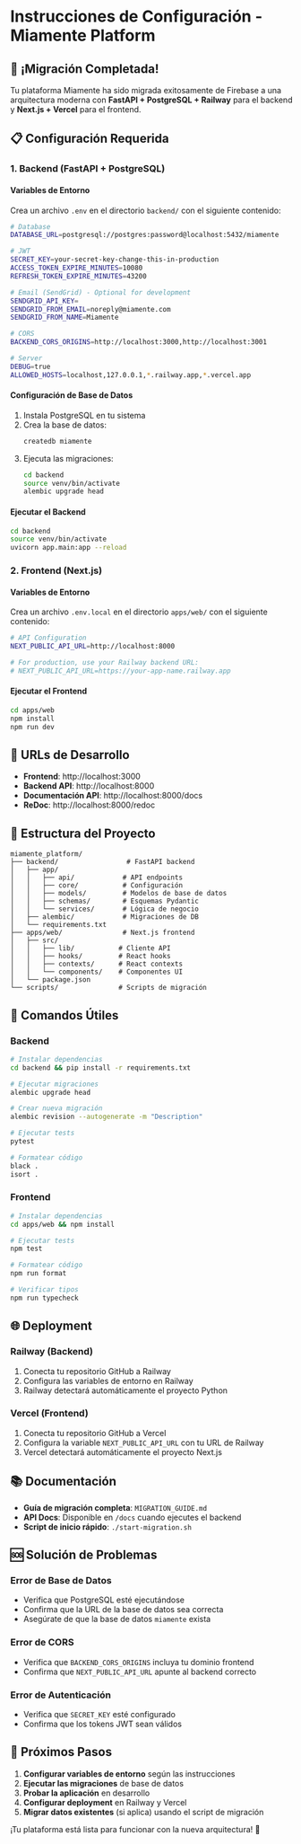 # Instrucciones de Configuración - Miamente Platform

## 🎉 ¡Migración Completada!

Tu plataforma Miamente ha sido migrada exitosamente de Firebase a una arquitectura moderna con **FastAPI + PostgreSQL + Railway** para el backend y **Next.js + Vercel** para el frontend.

## 📋 Configuración Requerida

### 1. Backend (FastAPI + PostgreSQL)

#### Variables de Entorno

Crea un archivo `.env` en el directorio `backend/` con el siguiente contenido:

```bash
# Database
DATABASE_URL=postgresql://postgres:password@localhost:5432/miamente

# JWT
SECRET_KEY=your-secret-key-change-this-in-production
ACCESS_TOKEN_EXPIRE_MINUTES=10080
REFRESH_TOKEN_EXPIRE_MINUTES=43200

# Email (SendGrid) - Optional for development
SENDGRID_API_KEY=
SENDGRID_FROM_EMAIL=noreply@miamente.com
SENDGRID_FROM_NAME=Miamente

# CORS
BACKEND_CORS_ORIGINS=http://localhost:3000,http://localhost:3001

# Server
DEBUG=true
ALLOWED_HOSTS=localhost,127.0.0.1,*.railway.app,*.vercel.app
```

#### Configuración de Base de Datos

1. Instala PostgreSQL en tu sistema
2. Crea la base de datos:
   ```bash
   createdb miamente
   ```
3. Ejecuta las migraciones:
   ```bash
   cd backend
   source venv/bin/activate
   alembic upgrade head
   ```

#### Ejecutar el Backend

```bash
cd backend
source venv/bin/activate
uvicorn app.main:app --reload
```

### 2. Frontend (Next.js)

#### Variables de Entorno

Crea un archivo `.env.local` en el directorio `apps/web/` con el siguiente contenido:

```bash
# API Configuration
NEXT_PUBLIC_API_URL=http://localhost:8000

# For production, use your Railway backend URL:
# NEXT_PUBLIC_API_URL=https://your-app-name.railway.app
```

#### Ejecutar el Frontend

```bash
cd apps/web
npm install
npm run dev
```

## 🚀 URLs de Desarrollo

- **Frontend**: http://localhost:3000
- **Backend API**: http://localhost:8000
- **Documentación API**: http://localhost:8000/docs
- **ReDoc**: http://localhost:8000/redoc

## 📁 Estructura del Proyecto

```
miamente_platform/
├── backend/                 # FastAPI backend
│   ├── app/
│   │   ├── api/            # API endpoints
│   │   ├── core/           # Configuración
│   │   ├── models/         # Modelos de base de datos
│   │   ├── schemas/        # Esquemas Pydantic
│   │   └── services/       # Lógica de negocio
│   ├── alembic/            # Migraciones de DB
│   └── requirements.txt
├── apps/web/               # Next.js frontend
│   ├── src/
│   │   ├── lib/           # Cliente API
│   │   ├── hooks/         # React hooks
│   │   ├── contexts/      # React contexts
│   │   └── components/    # Componentes UI
│   └── package.json
└── scripts/               # Scripts de migración
```

## 🔧 Comandos Útiles

### Backend

```bash
# Instalar dependencias
cd backend && pip install -r requirements.txt

# Ejecutar migraciones
alembic upgrade head

# Crear nueva migración
alembic revision --autogenerate -m "Description"

# Ejecutar tests
pytest

# Formatear código
black .
isort .
```

### Frontend

```bash
# Instalar dependencias
cd apps/web && npm install

# Ejecutar tests
npm test

# Formatear código
npm run format

# Verificar tipos
npm run typecheck
```

## 🌐 Deployment

### Railway (Backend)

1. Conecta tu repositorio GitHub a Railway
2. Configura las variables de entorno en Railway
3. Railway detectará automáticamente el proyecto Python

### Vercel (Frontend)

1. Conecta tu repositorio GitHub a Vercel
2. Configura la variable `NEXT_PUBLIC_API_URL` con tu URL de Railway
3. Vercel detectará automáticamente el proyecto Next.js

## 📚 Documentación

- **Guía de migración completa**: `MIGRATION_GUIDE.md`
- **API Docs**: Disponible en `/docs` cuando ejecutes el backend
- **Script de inicio rápido**: `./start-migration.sh`

## 🆘 Solución de Problemas

### Error de Base de Datos

- Verifica que PostgreSQL esté ejecutándose
- Confirma que la URL de la base de datos sea correcta
- Asegúrate de que la base de datos `miamente` exista

### Error de CORS

- Verifica que `BACKEND_CORS_ORIGINS` incluya tu dominio frontend
- Confirma que `NEXT_PUBLIC_API_URL` apunte al backend correcto

### Error de Autenticación

- Verifica que `SECRET_KEY` esté configurado
- Confirma que los tokens JWT sean válidos

## 🎯 Próximos Pasos

1. **Configurar variables de entorno** según las instrucciones
2. **Ejecutar las migraciones** de base de datos
3. **Probar la aplicación** en desarrollo
4. **Configurar deployment** en Railway y Vercel
5. **Migrar datos existentes** (si aplica) usando el script de migración

¡Tu plataforma está lista para funcionar con la nueva arquitectura! 🚀
